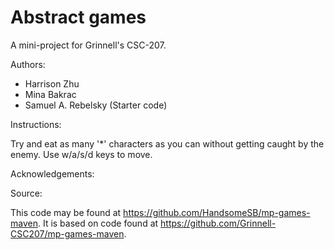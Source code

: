 # Abstract games

A mini-project for Grinnell's CSC-207.

Authors:

* Harrison Zhu
* Mina Bakrac
* Samuel A. Rebelsky (Starter code)

Instructions:

Try and eat as many '*' characters as you can without getting caught by the enemy. Use w/a/s/d keys to move.

Acknowledgements:

Source:

This code may be found at <https://github.com/HandsomeSB/mp-games-maven>. It is based on code found at <https://github.com/Grinnell-CSC207/mp-games-maven>.
